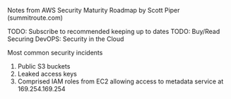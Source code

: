  Notes from AWS Security Maturity Roadmap by Scott Piper (summitroute.com)

TODO: Subscribe to recommended keeping up to dates
TODO: Buy/Read Securing DevOPS: Security in the Cloud

Most common security incidents
 1. Public S3 buckets
 2. Leaked access keys
 3. Comprised IAM roles from EC2 allowing access to metadata service at 169.254.169.254

 